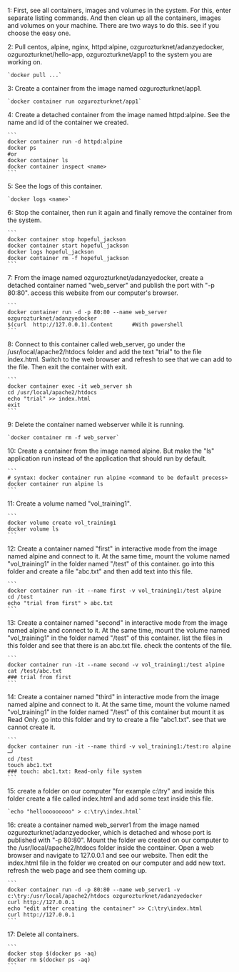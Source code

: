 1: First, see all containers, images and volumes in the system. For this, enter separate listing commands. And then clean up all the containers, images and volumes on your machine. There are two ways to do this. see if you choose the easy one. 

2: Pull centos, alpine, nginx, httpd:alpine, ozgurozturknet/adanzyedocker, ozgurozturknet/hello-app, ozgurozturknet/app1 to the system you are working on. 

	`docker pull ...`
	
3: Create a container from the image named ozgurozturknet/app1.
	
	`docker container run ozgurozturknet/app1`
	
4: Create a detached container from the image named httpd:alpine. See the name and id of the container we created. 

	```
	docker container run -d httpd:alpine
	docker ps
	#or
	docker container ls
	docker container inspect <name>	
	```

5: See the logs of this container.

	`docker logs <name>`

6: Stop the container, then run it again and finally remove the container from the system. 

	```
	docker container stop hopeful_jackson
	docker container start hopeful_jackson
	docker logs hopeful_jackson
	docker container rm -f hopeful_jackson
	```

7: From the image named ozgurozturknet/adanzyedocker, create a detached container named "web_server" and publish the port with "-p 80:80". access this website from our computer's browser.

	```
	docker container run -d -p 80:80 --name web_server ozgurozturknet/adanzyedocker
	$(curl  http://127.0.0.1).Content      #With powershell
	```

8: Connect to this container called web_server, go under the /usr/local/apache2/htdocs folder and add the text "trial" to the file index.html. Switch to the web browser and refresh to see that we can add to the file. Then exit the container with exit.

	```
	docker container exec -it web_server sh
	cd /usr/local/apache2/htdocs
	echo "trial" >> index.html
	exit
	```

9: Delete the container named webserver while it is running.

	`docker container rm -f web_server`

10: Create a container from the image named alpine. But make the "ls" application run instead of the application that should run by default.

	```
	# syntax: docker container run alpine <command to be default process>
	docker container run alpine ls
	```

11: Create a volume named "vol_training1". 

	```
	docker volume create vol_training1
	docker volume ls
	```

12: Create a container named "first" in interactive mode from the image named alpine and connect to it. At the same time, mount the volume named "vol_training1" in the folder named "/test" of this container. go into this folder and create a file "abc.txt" and then add text into this file. 

	```
	docker container run -it --name first -v vol_training1:/test alpine
	cd /test
	echo "trial from first" > abc.txt
	```

13: Create a container named "second" in interactive mode from the image named alpine and connect to it.  At the same time, mount the volume named "vol_training1" in the folder named "/test" of this container. list the files in this folder and see that there is an abc.txt file. check the contents of the file. 

	```
	docker container run -it --name second -v vol_training1:/test alpine
	cat /test/abc.txt
	### trial from first
	```

14: Create a container named "third" in interactive mode from the image named alpine and connect to it.  At the same time, mount the volume named "vol_training1" in the folder named "/test" of this container but mount it as Read Only. go into this folder and try to create a file "abc1.txt". see that we cannot create it.

	```
	docker container run -it --name third -v vol_training1:/test:ro alpine                                                ─╯
	cd /test
	touch abc1.txt
	### touch: abc1.txt: Read-only file system
	```

15: create a folder on our computer "for example c:\try" and inside this folder create a file called index.html and add some text inside this file.

	`echo "hellooooooooo" > c:\try\index.html`
	
16: create a container named web_server1 from the image named ozgurozturknet/adanzyedocker, which is detached and whose port is published with "-p 80:80". Mount the folder we created on our computer to the /usr/local/apache2/htdocs folder inside the container. Open a web browser and navigate to 127.0.0.1 and see our website. Then edit the index.html file in the folder we created on our computer and add new text. refresh the web page and see them coming up.

	```
	docker container run -d -p 80:80 --name web_server1 -v c:\try:/usr/local/apache2/htdocs ozgurozturknet/adanzyedocker
	curl http://127.0.0.1
	echo "edit after creating the container" >> C:\try\index.html
	curl http://127.0.0.1
	```

17: Delete all containers. 

	```
	docker stop $(docker ps -aq)
	docker rm $(docker ps -aq)
	```
	
	